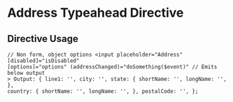# Address Typeahead Directive

## Directive Usage

```angular
// Non form, object options <input placeholder="Address" [disabled]="isDisabled"
[options]="options" (addressChanged)="doSomething($event)" // Emits below output
> Output: { line1: '', city: '', state: { shortName: '', longName: '', },
country: { shortName: '', longName: '', }, postalCode: '', };
```
